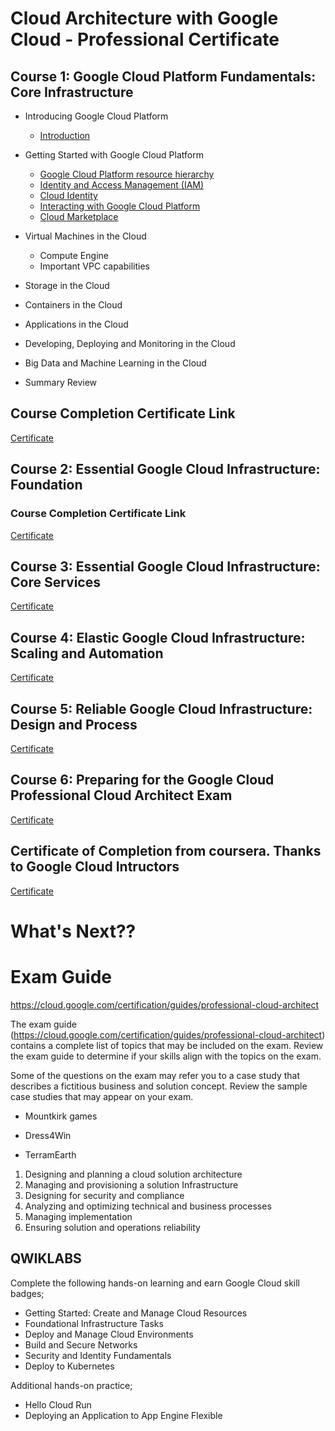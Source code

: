 

# Cloud Architecture with Google Cloud - Professional Certificate

## Course 1:  Google Cloud Platform Fundamentals: Core Infrastructure

* Introducing Google Cloud Platform
    * [Introduction](https://github.com/vlolla/google-cloud/blob/master/GCP%20Core%20Infrastructure/Introducing%20Google%20Cloud%20Platform/introduction.md)
* Getting Started with Google Cloud Platform
    * [Google Cloud Platform resource hierarchy](https://github.com/vlolla/google-cloud/blob/master/GCP%20Core%20Infrastructure/Getting%20Started%20WithGoogle%20Cloud%20Platform/hirerchy.md)
    * [Identity and Access Management (IAM)](https://github.com/vlolla/google-cloud/blob/master/GCP%20Core%20Infrastructure/Getting%20Started%20WithGoogle%20Cloud%20Platform/iam.md)
    * [Cloud Identity](https://github.com/vlolla/google-cloud/blob/master/GCP%20Core%20Infrastructure/Getting%20Started%20WithGoogle%20Cloud%20Platform/cloudidentity.md)
    * [Interacting with Google Cloud Platform](https://github.com/vlolla/google-cloud/blob/master/GCP%20Core%20Infrastructure/Getting%20Started%20WithGoogle%20Cloud%20Platform/interaction.md)
    * [Cloud Marketplace](https://github.com/vlolla/google-cloud/blob/master/GCP%20Core%20Infrastructure/Getting%20Started%20WithGoogle%20Cloud%20Platform/interaction.md)


* Virtual Machines in the Cloud
    * Compute Engine
    * Important VPC capabilities
* Storage in the Cloud
* Containers in the Cloud
* Applications in the Cloud
* Developing, Deploying and Monitoring in the Cloud
* Big Data and Machine Learning in the Cloud
* Summary Review

## Course Completion Certificate Link

[Certificate]('https://coursera.org/share/30c8bfc07ae0a2f755ab578a9b02db74')


 
## Course 2: Essential Google Cloud Infrastructure: Foundation

### Course Completion Certificate Link

[Certificate]('https://www.coursera.org/account/accomplishments/records/CQKKWJMZQBRR')

## Course 3: Essential Google Cloud Infrastructure: Core Services

[Certificate]('https://www.coursera.org/account/accomplishments/certificate/F9G5BC7YRWD9')

## Course 4: Elastic Google Cloud Infrastructure: Scaling and Automation

[Certificate]('https://www.coursera.org/account/accomplishments/records/Y82GCCQJ8GTG')


## Course 5: Reliable Google Cloud Infrastructure: Design and Process

[Certificate]('https://www.coursera.org/account/accomplishments/records/Y82GCCQJ8GTG')

## Course 6: Preparing for the Google Cloud Professional Cloud Architect Exam

[Certificate]('https://www.coursera.org/account/accomplishments/records/Y82GCCQJ8GTG')

## Certificate of Completion from coursera. Thanks to Google Cloud Intructors

[Certificate]('https://www.coursera.org/account/accomplishments/records/Y82GCCQJ8GTG')

# What's Next??

# Exam Guide

https://cloud.google.com/certification/guides/professional-cloud-architect

The exam guide (https://cloud.google.com/certification/guides/professional-cloud-architect) contains a complete list of topics that may be included on the exam. Review the exam guide to determine if your skills align with the topics on the exam.

Some of the questions on the exam may refer you to a case study that describes a fictitious business and solution concept. Review the sample case studies that may appear on your exam.

- Mountkirk games

- Dress4Win

- TerramEarth

1. Designing and planning a cloud solution architecture
2. Managing and provisioning a solution Infrastructure
3. Designing for security and compliance
4. Analyzing and optimizing technical and business processes
5. Managing implementation
6. Ensuring solution and operations reliability


## QWIKLABS

Complete the following hands-on learning
and earn Google Cloud skill badges;
- Getting Started: Create and Manage
Cloud Resources
- Foundational Infrastructure Tasks
- Deploy and Manage Cloud Environments
- Build and Secure Networks
- Security and Identity Fundamentals
- Deploy to Kubernetes

Additional hands-on practice;
- Hello Cloud Run
- Deploying an Application to App
Engine Flexible